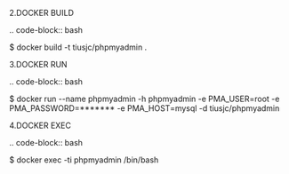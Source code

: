 2.DOCKER BUILD

.. code-block:: bash

  $ docker build -t tiusjc/phpmyadmin .

3.DOCKER RUN 

.. code-block:: bash

  $ docker run --name phpmyadmin -h phpmyadmin -e PMA_USER=root -e PMA_PASSWORD=******* -e PMA_HOST=mysql -d tiusjc/phpmyadmin

4.DOCKER EXEC

.. code-block:: bash

  $ docker exec -ti phpmyadmin /bin/bash

